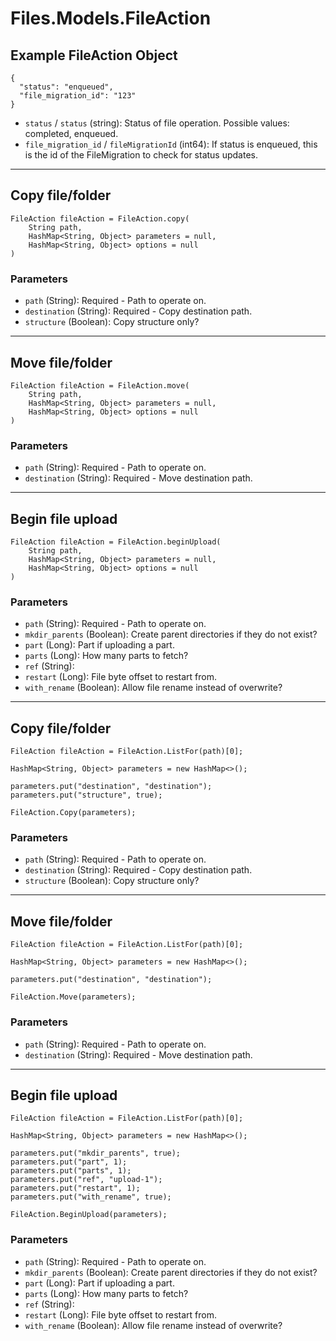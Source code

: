 # Files.Models.FileAction

## Example FileAction Object

```
{
  "status": "enqueued",
  "file_migration_id": "123"
}
```

* `status` / `status`  (string): Status of file operation. Possible values: completed, enqueued.
* `file_migration_id` / `fileMigrationId`  (int64): If status is enqueued, this is the id of the FileMigration to check for status updates.


---

## Copy file/folder

```
FileAction fileAction = FileAction.copy(
    String path, 
    HashMap<String, Object> parameters = null,
    HashMap<String, Object> options = null
)
```

### Parameters

* `path` (String): Required - Path to operate on.
* `destination` (String): Required - Copy destination path.
* `structure` (Boolean): Copy structure only?


---

## Move file/folder

```
FileAction fileAction = FileAction.move(
    String path, 
    HashMap<String, Object> parameters = null,
    HashMap<String, Object> options = null
)
```

### Parameters

* `path` (String): Required - Path to operate on.
* `destination` (String): Required - Move destination path.


---

## Begin file upload

```
FileAction fileAction = FileAction.beginUpload(
    String path, 
    HashMap<String, Object> parameters = null,
    HashMap<String, Object> options = null
)
```

### Parameters

* `path` (String): Required - Path to operate on.
* `mkdir_parents` (Boolean): Create parent directories if they do not exist?
* `part` (Long): Part if uploading a part.
* `parts` (Long): How many parts to fetch?
* `ref` (String): 
* `restart` (Long): File byte offset to restart from.
* `with_rename` (Boolean): Allow file rename instead of overwrite?


---

## Copy file/folder

```
FileAction fileAction = FileAction.ListFor(path)[0];

HashMap<String, Object> parameters = new HashMap<>();

parameters.put("destination", "destination");
parameters.put("structure", true);

FileAction.Copy(parameters);
```

### Parameters

* `path` (String): Required - Path to operate on.
* `destination` (String): Required - Copy destination path.
* `structure` (Boolean): Copy structure only?


---

## Move file/folder

```
FileAction fileAction = FileAction.ListFor(path)[0];

HashMap<String, Object> parameters = new HashMap<>();

parameters.put("destination", "destination");

FileAction.Move(parameters);
```

### Parameters

* `path` (String): Required - Path to operate on.
* `destination` (String): Required - Move destination path.


---

## Begin file upload

```
FileAction fileAction = FileAction.ListFor(path)[0];

HashMap<String, Object> parameters = new HashMap<>();

parameters.put("mkdir_parents", true);
parameters.put("part", 1);
parameters.put("parts", 1);
parameters.put("ref", "upload-1");
parameters.put("restart", 1);
parameters.put("with_rename", true);

FileAction.BeginUpload(parameters);
```

### Parameters

* `path` (String): Required - Path to operate on.
* `mkdir_parents` (Boolean): Create parent directories if they do not exist?
* `part` (Long): Part if uploading a part.
* `parts` (Long): How many parts to fetch?
* `ref` (String): 
* `restart` (Long): File byte offset to restart from.
* `with_rename` (Boolean): Allow file rename instead of overwrite?
